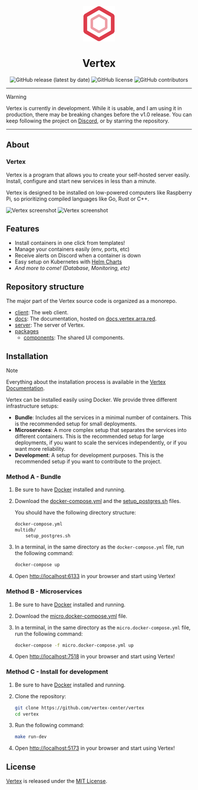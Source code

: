 <p align="center">
    <img height="96" src="https://github.com/vertex-center/vertex-design/raw/main/logos/transparent/vertex_logo_transparent.png" alt="Vertex logo" />
</p>
<h1 align="center">Vertex</h1>

<p align="center">
<img alt="GitHub release (latest by date)" src="https://img.shields.io/github/v/release/vertex-center/vertex?color=DE3C4B&labelColor=1E212B&style=for-the-badge">
<img alt="GitHub license" src="https://img.shields.io/github/license/vertex-center/vertex?color=DE3C4B&labelColor=1E212B&style=for-the-badge">
<img alt="GitHub contributors" src="https://img.shields.io/github/contributors/vertex-center/vertex?color=DE3C4B&labelColor=1E212B&style=for-the-badge">
</p>

---

> [!WARNING]
> Vertex is currently in development. While it is usable, and I am using it in production, there may be breaking changes before the v1.0 release. You can keep following the project on [Discord](https://discord.gg/tGZV6X6ZJh), or by starring the repository.

---

## About

### Vertex

Vertex is a program that allows you to create your self-hosted server easily. Install, configure and start new services in less than a minute.

Vertex is designed to be installed on low-powered computers like Raspberry Pi, so prioritizing compiled languages like Go, Rust or C++.

<img src="https://github.com/vertex-center/docs/assets/12123721/abbce3bc-01ef-4d86-b79e-0eefe57e08ce" alt="Vertex screenshot" />
<img src="https://github.com/vertex-center/docs/assets/12123721/f0cfe161-e015-4eee-86fc-ffffb9235d4e" alt="Vertex screenshot" />

## Features

- Install containers in one click from templates!
- Manage your containers easily (env, ports, etc)
- Receive alerts on Discord when a container is down
- Easy setup on Kubernetes with [Helm Charts](https://github.com/vertex-center/charts)
- _And more to come! (Database, Monitoring, etc)_

## Repository structure

The major part of the Vertex source code is organized as a monorepo.

- [client](https://github.com/vertex-center/vertex/tree/main/client): The web client.
- [docs](https://github.com/vertex-center/vertex/tree/main/docs): The documentation, hosted on [docs.vertex.arra.red](https://docs.vertex.arra.red/).
- [server](https://github.com/vertex-center/vertex/tree/main/server): The server of Vertex.
- [packages](https://github.com/vertex-center/vertex/tree/main/packages)
  - [components](https://github.com/vertex-center/vertex/tree/main/packages/components): The shared UI components.

## Installation

> [!NOTE]
> Everything about the installation process is available in the [Vertex Documentation](https://docs.vertex.arra.red/).

Vertex can be installed easily using Docker. We provide three different infrastructure setups:

- **Bundle**: Includes all the services in a minimal number of containers. This is the recommended setup for small deployments.
- **Microservices**: A more complex setup that separates the services into different containers. This is the recommended setup for large deployments, if you want to scale the services independently, or if you want more reliability.
- **Development**: A setup for development purposes. This is the recommended setup if you want to contribute to the project.

### Method A - Bundle

1. Be sure to have [Docker](https://docs.docker.com/get-docker/) installed and running.

2. Download the [docker-compose.yml](https://github.com/vertex-center/vertex/blob/main/docker/docker-compose.yml) and the [setup_postgres.sh](https://github.com/vertex-center/vertex/blob/main/docker/multidb/setup_postgres.sh) files.

   You should have the following directory structure:

    ```plaintext
    docker-compose.yml
    multidb/
        setup_postgres.sh
    ```

3. In a terminal, in the same directory as the `docker-compose.yml` file, run the following command:

    ```bash
    docker-compose up
    ```

4. Open [http://localhost:6133](http://localhost:6133) in your browser and start using Vertex!

### Method B - Microservices

1. Be sure to have [Docker](https://docs.docker.com/get-docker/) installed and running.

2. Download the [micro.docker-compose.yml](https://github.com/vertex-center/vertex/blob/main/docker/micro.docker-compose.yml) file.

3. In a terminal, in the same directory as the `micro.docker-compose.yml` file, run the following command:

    ```bash
    docker-compose -f micro.docker-compose.yml up
    ```

4. Open [http://localhost:7518](http://localhost:7518) in your browser and start using Vertex!

### Method C - Install for development

1. Be sure to have [Docker](https://docs.docker.com/get-docker/) installed and running.

2. Clone the repository:

    ```bash
    git clone https://github.com/vertex-center/vertex
    cd vertex
    ```
   
3. Run the following command:

    ```bash
    make run-dev
    ```

4. Open [http://localhost:5173](http://localhost:5173) in your browser and start using Vertex!

## License

[Vertex](https://github.com/vertex-center/vertex) is released under the [MIT License](./LICENSE.md).
